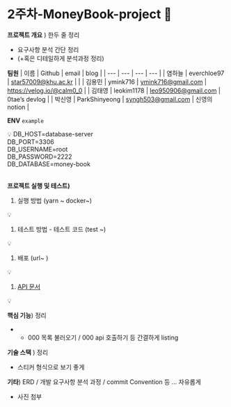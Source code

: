 # 2주차-MoneyBook-project 💫

**프로젝트 개요** ) 한두 줄 정리

- 요구사항 분석 간단 정리
- (+혹은 디테일하게 분석과정 정리)

**팀원**
| 이름 | Github | email | blog |
| --- | --- | --- | --- |
| 염하늘 | everchloe97 | star57009@khu.ac.kr | |
| 김용민 | ymink716 | ymink716@gmail.com | https://velog.io/@calm0_0 |
| 김태영 | leokim1178 | leo950906@gmail.com | 0tae’s devlog |
| 박신영 | ParkShinyeong | syngh503@gmail.com | 신영의 notion |

**ENV**
`example`

<aside>
💡 
DB_HOST=database-server
<br>
DB_PORT=3306
<br>
DB_USERNAME=root
<br>
DB_PASSWORD=2222
<br>
DB_DATABASE=money-book

</aside>
<br>

**프로젝트 실행 및 테스트)**

1. 실행 방법 (yarn ~ docker~)

<aside>
💡
</aside>

1. 테스트 방법 - 테스트 코드 (test ~)

<aside>
💡
</aside>

1. 배포 (url~ )

<aside>
💡
</aside>

1. [API 문서](localhost:3000/api/docs) 

<aside>
💡

</aside>

**핵심 기능**) 정리

- - 000 목록 불러오기 / 000 api 호출하기 등 간결하게 listing

**기술 스택** ) 정리

- 스티커 형식으로 보기 좋게

**기타**) ERD / 개발 요구사항 분석 과정 / commit Convention 등 ... 자유롭게

- 사진 첨부

